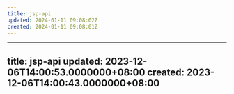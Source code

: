 ```yaml
---
title: jsp-api
updated: 2024-01-11 09:08:02Z
created: 2024-01-11 09:08:01Z
---
```


---
title: jsp-api
updated: 2023-12-06T14:00:53.0000000+08:00
created: 2023-12-06T14:00:43.0000000+08:00
---

